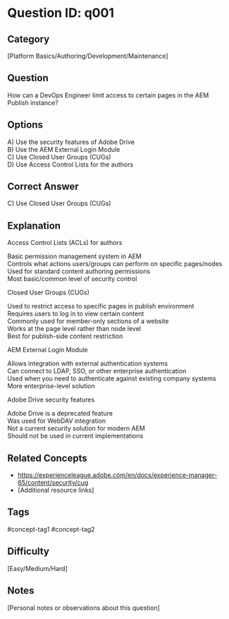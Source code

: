 # Question ID: q001

## Category
[Platform Basics/Authoring/Development/Maintenance]

## Question
How can a DevOps Engineer limit access to certain pages in the AEM Publish instance?

## Options
A) Use the security features of Adobe Drive  <br /> 
B) Use the AEM External Login Module  <br /> 
C) Use Closed User Groups (CUGs)  <br /> 
D) Use Access Control Lists for the authors  <br /> 

## Correct Answer
C) Use Closed User Groups (CUGs)

## Explanation
Access Control Lists (ACLs) for authors

Basic permission management system in AEM  <br /> 
Controls what actions users/groups can perform on specific pages/nodes  <br /> 
Used for standard content authoring permissions  <br /> 
Most basic/common level of security control  <br /> 



Closed User Groups (CUGs)

Used to restrict access to specific pages in publish environment  <br /> 
Requires users to log in to view certain content  <br /> 
Commonly used for member-only sections of a website  <br /> 
Works at the page level rather than node level  <br /> 
Best for publish-side content restriction  <br /> 



AEM External Login Module

Allows integration with external authentication systems  <br /> 
Can connect to LDAP, SSO, or other enterprise authentication  <br /> 
Used when you need to authenticate against existing company systems  <br /> 
More enterprise-level solution  <br /> 



Adobe Drive security features

Adobe Drive is a deprecated feature  <br /> 
Was used for WebDAV integration  <br /> 
Not a current security solution for modern AEM  <br /> 
Should not be used in current implementations  <br /> 

## Related Concepts
- https://experienceleague.adobe.com/en/docs/experience-manager-65/content/security/cug 
- [Additional resource links]

## Tags
#concept-tag1 #concept-tag2

## Difficulty
[Easy/Medium/Hard]

## Notes
[Personal notes or observations about this question]